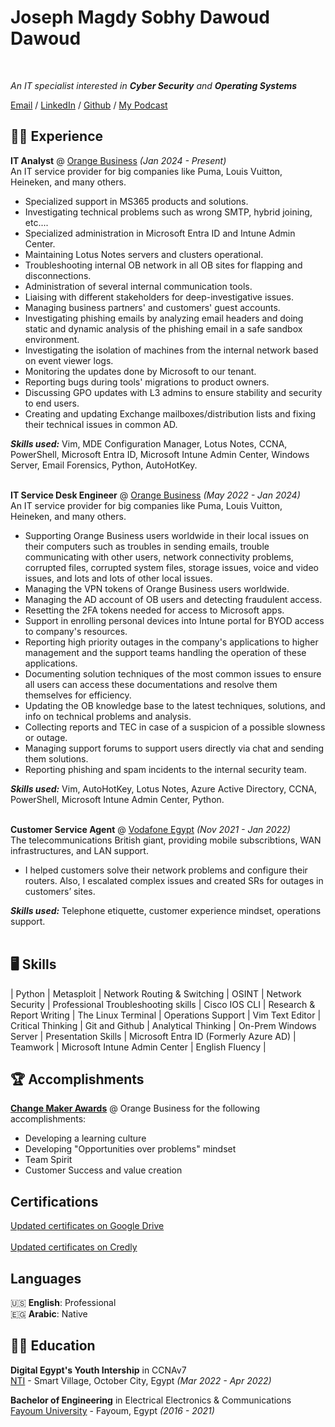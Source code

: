 # Joseph Magdy Sobhy Dawoud Dawoud
<br>

_An IT specialist interested in **Cyber Security** and **Operating Systems**_ <br>

[Email](mailto:joseph.m.dawoud@gmail.com) / [LinkedIn](https://www.linkedin.com/in/jdawoud/) / [Github](https://github.com/Aiden971) / [My Podcast](https://open.spotify.com/show/4YpFWUcTfIKnGX128JeVDY?si=ef1f16d0d28145bc)

## 🧑‍💻 Experience

**IT Analyst** @ [Orange Business](https://www.orange-business.com/en) _(Jan 2024 - Present)_ <br>
An IT service provider for big companies like Puma, Louis Vuitton, Heineken, and many others.
- Specialized support in MS365 products and solutions.
- Investigating technical problems such as wrong SMTP, hybrid joining, etc....
- Specialized administration in Microsoft Entra ID and Intune Admin Center.
- Maintaining Lotus Notes servers and clusters operational.
- Troubleshooting internal OB network in all OB sites for flapping and disconnections.
- Administration of several internal communication tools.
- Liaising with different stakeholders for deep-investigative issues.
- Managing business partners' and customers' guest accounts.
- Investigating phishing emails by analyzing email headers and doing static and dynamic analysis of the phishing email in a safe sandbox environment.
- Investigating the isolation of machines from the internal network based on event viewer logs.
- Monitoring the updates done by Microsoft to our tenant.
- Reporting bugs during tools' migrations to product owners.
- Discussing GPO updates with L3 admins to ensure stability and security to end users.
- Creating and updating Exchange mailboxes/distribution lists and fixing their technical issues in common AD.

**_Skills used:_** Vim, MDE Configuration Manager, Lotus Notes, CCNA, PowerShell, Microsoft Entra ID, Microsoft Intune Admin Center, Windows Server, Email Forensics, Python, AutoHotKey.
<br><br>

**IT Service Desk Engineer** @ [Orange Business](https://www.orange-business.com/en) _(May 2022 - Jan 2024)_ <br>
An IT service provider for big companies like Puma, Louis Vuitton, Heineken, and many others.
  - Supporting Orange Business users worldwide in their local issues on their computers such as troubles in sending emails, trouble communicating with other users, network connectivity problems, corrupted files, corrupted system files, storage issues, voice and video issues, and lots and lots of other local issues.
  - Managing the VPN tokens of Orange Business users worldwide.
  - Managing the AD account of OB users and detecting fraudulent access.
  - Resetting the 2FA tokens needed for access to Microsoft apps.
  - Support in enrolling personal devices into Intune portal for BYOD access to company's resources.
  - Reporting high priority outages in the company's applications to higher management and the support teams handling the operation of these applications.
  - Documenting solution techniques of the most common issues to ensure all users can access these documentations and resolve them themselves for efficiency.
  - Updating the OB knowledge base to the latest techniques, solutions, and info on technical problems and analysis.
  - Collecting reports and TEC in case of a suspicion of a possible slowness or outage.
  - Managing support forums to support users directly via chat and sending them solutions.
  - Reporting phishing and spam incidents to the internal security team.

**_Skills used:_** Vim, AutoHotKey, Lotus Notes, Azure Active Directory, CCNA, PowerShell, Microsoft Intune Admin Center, Python.
  <br><br>

  **Customer Service Agent** @ [Vodafone Egypt](https://web.vodafone.com.eg/en/home) _(Nov 2021 - Jan 2022)_ <br>
The telecommunications British giant, providing mobile subscribtions, WAN infrastructures, and LAN support.
  - I helped customers solve their network problems and configure their routers. Also, I escalated complex issues and created SRs for outages in customers’ sites.

**_Skills used:_** Telephone etiquette, customer experience mindset, operations support.
<br><br>

## 🖥️ Skills
|  Python  |  Metasploit  |  Network Routing & Switching  |  OSINT  |  Network Security  |  Professional Troubleshooting skills  |  Cisco IOS CLI  |  Research & Report Writing  |  The Linux Terminal  |  Operations Support  |  Vim Text Editor  |  Critical Thinking  |  Git and Github  |  Analytical Thinking  |  On-Prem Windows Server  |  Presentation Skills  |  Microsoft Entra ID (Formerly Azure AD)  |  Teamwork  |  Microsoft Intune Admin Center  |  English Fluency  |

## 🏆 Accomplishments

[**Change Maker Awards**](https://drive.google.com/drive/folders/1RvUkSl2XT9_57GxvXtkW9c10W_OdBSeW?usp=drive_link) @ Orange Business for the following accomplishments:
- Developing a learning culture
- Developing "Opportunities over problems" mindset
- Team Spirit
- Customer Success and value creation

## Certifications

[Updated certificates on Google Drive](https://drive.google.com/drive/folders/1V4ptC8KYpWAdAX_aYrwShD9M1xO4BgbV?usp=sharing)<br><br>
[Updated certificates on Credly](https://www.credly.com/users/joseph-dawoud.14d0271b)


## Languages

🇺🇸 **English**: Professional <br>
🇪🇬 **Arabic**: Native

## 👨‍🎓 Education

**Digital Egypt's Youth Intership** in CCNAv7<br>
[NTI](https://www.nti.sci.eg/) - Smart Village, October City, Egypt _(Mar 2022 - Apr 2022)_

**Bachelor of Engineering** in Electrical Electronics & Communications<br>
[Fayoum University](https://www.fayoum.edu.eg/) - Fayoum, Egypt _(2016 - 2021)_
